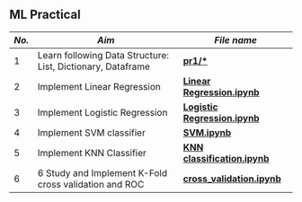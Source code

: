 ## ML Practical


| **_No._** | **_Aim_** |**_File name_** |
|    ---    |    --     |     --         | 
|     1     | Learn following Data Structure: List, Dictionary, Dataframe         |   [__pr1/*__](https://github.com/VarunKhambhata/ML-prac/tree/main/pr1)            |
|     2     | Implement Linear Regression |   [__Linear Regression.ipynb__](https://github.com/VarunKhambhata/ML-prac/blob/main/Linear%20Regression.ipynb)   |
|     3     | Implement Logistic Regression |  [__Logistic Regression.ipynb__](https://github.com/VarunKhambhata/ML-prac/blob/main/Logstic%20Regression.ipynb)    |
|     4     | Implement SVM classifier  |  [__SVM.ipynb__](https://github.com/VarunKhambhata/ML-prac/blob/main/SVM.ipynb)   |
|     5     | Implement KNN Classifier|  [__KNN classification.ipynb__](https://github.com/VarunKhambhata/ML-prac/blob/main/KMN%20classification.ipynb)   |
|     6     | 6 Study and Implement K-Fold cross validation and ROC  |  [__cross_validation.ipynb__](https://github.com/VarunKhambhata/ML-prac/blob/main/cross_validation.ipynb)   |
